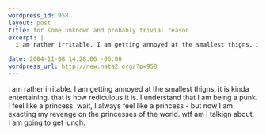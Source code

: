 ```yaml
--- 
wordpress_id: 958
layout: post
title: for some unknown and probably trivial reason
excerpt: |
  i am rather irritable. I am getting annoyed at the smallest thigns. it is kinda entertaining. that is how rediculous it is. I understand that I am being a punk. I feel like a princess. wait, I always feel like a princess - but now I am exacting my revenge on the princesses of the world. wtf am I talkign about. I am going to get lunch. 

date: 2004-11-08 14:28:06 -06:00
wordpress_url: http://new.nata2.org/?p=958
---
```

i am rather irritable. I am getting annoyed at the smallest thigns. it is kinda entertaining. that is how rediculous it is. I understand that I am being a punk. I feel like a princess. wait, I always feel like a princess - but now I am exacting my revenge on the princesses of the world. wtf am I talkign about. I am going to get lunch. 
